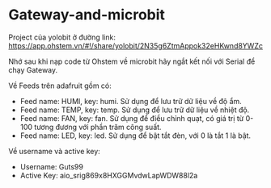 # Gateway-and-microbit

Project của yolobit ở đường link: https://app.ohstem.vn/#!/share/yolobit/2N35g6ZtmAppok32eHKwnd8YWZc

Nhớ sau khi nạp code từ Ohstem về microbit hãy ngắt kết nối với Serial để chạy Gateway.

Về Feeds trên adafruit gồm có:
  - Feed name: HUMI, key: humi. Sử dụng để lưu trữ dữ liệu về độ ẩm.
  - Feed name: TEMP, key: temp. Sử dụng để lưu trữ dữ liệu về nhiệt độ.
  - Feed name: FAN, key: fan. Sử dụng để điều chỉnh quạt, có giá trị từ 0-100 tương đương với phần trăm công suất.
  - Feed name: LED, key: led. Sử dụng để bật tắt đèn, với 0 là tắt 1 là bật.

Về username và active key:
  - Username: Guts99
  - Active Key: aio_srig869x8HXGGMvdwLapWDW88l2a

